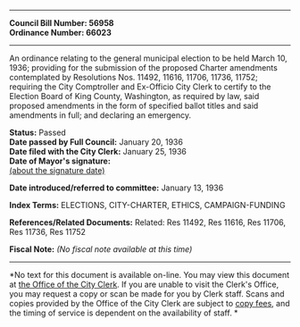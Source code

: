 * * * * *  
  
**Council Bill Number: [](#h0)[](#h2)56958**   
**Ordinance Number: 66023**  
  
* * * * *  
  
An ordinance relating to the general municipal election to be held March 10, 1936; providing for the submission of the proposed Charter amendments contemplated by Resolutions Nos. 11492, 11616, 11706, 11736, 11752; requiring the City Comptroller and Ex-Officio City Clerk to certify to the Election Board of King County, Washington, as required by law, said proposed amendments in the form of specified ballot titles and said amendments in full; and declaring an emergency.  
  
**Status:** Passed   
**Date passed by Full Council:** January 20, 1936   
**Date filed with the City Clerk:** January 25, 1936   
**Date of Mayor's signature:**   
[(about the signature date)](/~public/approvaldate.htm)   
  
  
**Date introduced/referred to committee:** January 13, 1936   
  
**Index Terms:** ELECTIONS, CITY-CHARTER, ETHICS, CAMPAIGN-FUNDING  
  
**References/Related Documents:** Related: Res 11492, Res 11616, Res 11706, Res 11736, Res 11752  
  
**Fiscal Note:** *(No fiscal note available at this time)*  
  
* * * * *  
  
*No text for this document is available on-line. You may view this document at [the Office of the City Clerk](http://www.seattle.gov/leg/clerk/contactUs.htm). If you are unable to visit the Clerk's Office, you may request a copy or scan be made for you by Clerk staff. Scans and copies provided by the Office of the City Clerk are subject to [copy fees](http://clerk.seattle.gov/~public/clerkfees.htm), and the timing of service is dependent on the availability of staff. *  
  
  
